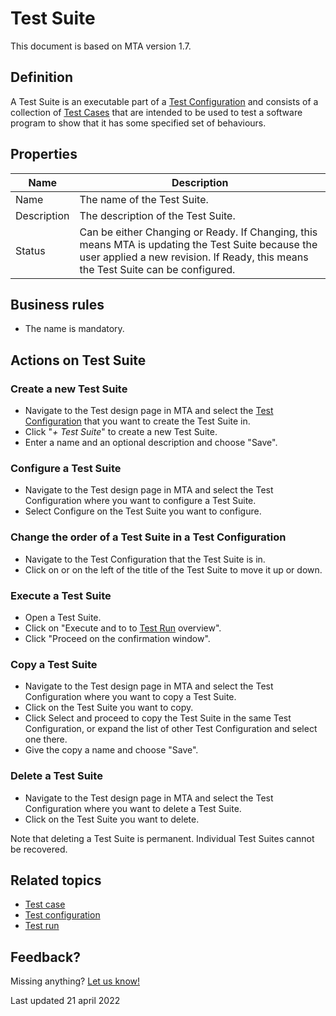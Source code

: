 # Test Suite 

This document is based on MTA version 1.7.

## Definition

A Test Suite is an executable part of a [Test Configuration](test-configuration) and consists of a collection of [Test Cases](test-case) that are intended to be used to test a software program to show that it has some specified set of behaviours.

## Properties
| Name | Description |
| ----------- | ----------- |
| Name | The name of the Test Suite. | 
| Description | The description of the Test Suite. | 
| Status | Can be either Changing or Ready. If Changing, this means MTA is updating the Test Suite because the user applied a new revision. If Ready, this means the Test Suite can be configured. | 
  
## Business rules
- The name is mandatory.

## Actions on Test Suite

### Create a new Test Suite
- Navigate to the Test design page in MTA and select the [Test Configuration](test-configuration) that you want to create the Test Suite in.
- Click "*+ Test Suite*" to create a new Test Suite.
- Enter a name and an optional description and choose "Save".

### Configure a Test Suite
- Navigate to the Test design page in MTA and select the Test Configuration where you want to configure a Test Suite.
- Select Configure on the Test Suite you want to configure.

### Change the order of a Test Suite in a Test Configuration
- Navigate to the Test Configuration that the Test Suite is in.
- Click on <i class="fas fa-arrow-up"></i> or <i class="fas fa-arrow-down"></i> on the left of the title of the Test Suite to move it up or down.

### Execute a Test Suite
- Open a Test Suite.
- Click on "Execute and to to [Test Run](test-run) overview".
- Click "Proceed on the confirmation window".

### Copy a Test Suite
- Navigate to the Test design page in MTA and select the Test Configuration where you want to copy a Test Suite.
- Click <i class="fas fa-copy"></i> on the Test Suite you want to copy.
- Click Select and proceed to copy the Test Suite in the same Test Configuration, or expand the list of other Test Configuration and select one there.
- Give the copy a name and choose "Save".

### Delete a Test Suite
- Navigate to the Test design page in MTA and select the Test Configuration where you want to delete a Test Suite.
- Click <i class="fas fa-trash-alt"></i> on the Test Suite you want to delete.

Note that deleting a Test Suite is permanent. Individual Test Suites cannot be recovered.

## Related topics
- [Test case](test-case)
- [Test configuration](test-configuration)
- [Test run](test-run)

## Feedback?
Missing anything? [Let us know!](mailto:support@menditect.com)

Last updated 21 april 2022